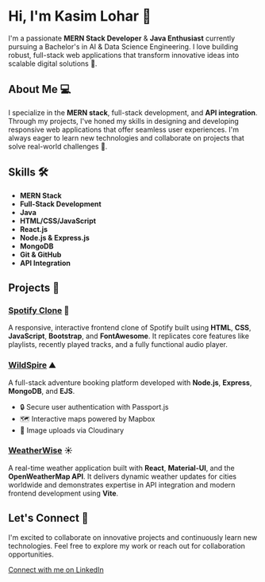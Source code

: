 # Hi, I'm Kasim Lohar 👋

I'm a passionate **MERN Stack Developer** & **Java Enthusiast** currently pursuing a Bachelor's in AI & Data Science Engineering. I love building robust, full-stack web applications that transform innovative ideas into scalable digital solutions 🚀.

## About Me 💻

I specialize in the **MERN stack**, full-stack development, and **API integration**. Through my projects, I've honed my skills in designing and developing responsive web applications that offer seamless user experiences. I'm always eager to learn new technologies and collaborate on projects that solve real-world challenges 🤝.

## Skills 🛠️

- **MERN Stack**
- **Full-Stack Development**
- **Java**
- **HTML/CSS/JavaScript**
- **React.js**
- **Node.js & Express.js**
- **MongoDB**
- **Git & GitHub**
- **API Integration**

## Projects 🚀

### [Spotify Clone](https://github.com/kasimlohar/spotify-clone) 🎵
A responsive, interactive frontend clone of Spotify built using **HTML**, **CSS**, **JavaScript**, **Bootstrap**, and **FontAwesome**. It replicates core features like playlists, recently played tracks, and a fully functional audio player.

### [WildSpire](https://github.com/kasimlohar/wildspire) ⛰️
A full-stack adventure booking platform developed with **Node.js**, **Express**, **MongoDB**, and **EJS**.  
- 🔒 Secure user authentication with Passport.js  
- 🗺️ Interactive maps powered by Mapbox  
- 📸 Image uploads via Cloudinary

### [WeatherWise](https://github.com/kasimlohar/React/tree/main/Projects/Weatherwise) ☀️
A real-time weather application built with **React**, **Material-UI**, and the **OpenWeatherMap API**. It delivers dynamic weather updates for cities worldwide and demonstrates expertise in API integration and modern frontend development using **Vite**.

## Let's Connect 🔗

I'm excited to collaborate on innovative projects and continuously learn new technologies. Feel free to explore my work or reach out for collaboration opportunities.

[Connect with me on LinkedIn](https://www.linkedin.com/in/kasimlohar/)
